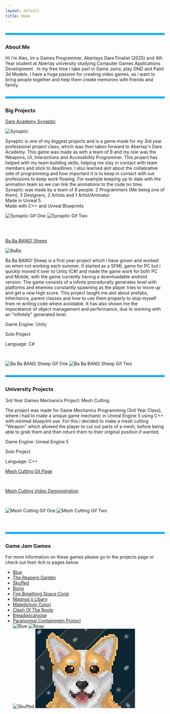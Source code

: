 ```yaml
---
layout: default
title: Home
---
```


<hr style="all: unset; display: block; height: 6px; background-color: #00aaff; margin: 2em 0;">

### About Me
Hi i'm Alex, Im a Games Programmer, Abertays Dare Finalist (2025) and 4th Year student at Abertay university studying Computer Games Applications Development . In my free time i take part in Game Jams, play DND and Paint 3d Models. I have a huge passion for creating video games, as i want to bring people together and help them create memories with friends and family. 

<hr style="all: unset; display: block; height: 6px; background-color: #00aaff; margin: 2em 0;">



### Big Projects
 [Dare Academy Synaptic](https://bonny-bandits.itch.io/synaptic)
  <br/>
   
   <img width="315" height="250" alt="Synaptic" src="https://github.com/user-attachments/assets/a12b8fc3-fe75-453e-8ef8-0454fba62356" />
  
  <br/>
   
   Synaptic is one of my biggest projects and is a game made for my 3rd year professional project class, which was then taken forward to Abertay's Dare Academy. This game was made as with a team of 8 and my role was the Weapons, UI, Interactions and Accesability Programmer. This project has helped with my team building skills, helping me stay in contact with team members and stick to deadlines. I also learned alot about the collabrative side of programming and how important it is to keep in contact with out professions to keep work flowing. For example keeping up to date with the animation team so we can link the animations to the code on time.
  <br/>
   Synaptic was made by a team of 8 people: 2 Programmers (Me being one of them), 3 Designers, 2 Artists and 1 Artist/Animator
  <br/> 
   Made in Unreal 5
  <br/> 
   Made with C++ and Unreal Blueprints
  <br/>
   
   ![Synaptic Gif One](Assets/SynapticOne.gif) ![Synaptic Gif Two](Assets/SynapticTwo.gif)

  <br/>
  <br/>
   
 
 [Ba Ba BANG! Sheep](https://alex-onions.itch.io/ba-ba-bang-sheep)

  <img width="315" height="250" alt="BaBa" src="https://github.com/user-attachments/assets/c6ad0947-6c5b-4b3f-bbf7-5a3c4aef396c" />

  <br/>
  
   Ba Ba BANG! Sheep is a first year project which i have grown and worked on when not working each summer. It started as a SFML game for PC but i quickly moved it over to Unity (C#) and made the game work for both PC and Mobile, with the game currently having a downloadable android version. The game consists of a infinte procedurally generates level with platforms and enemies constantly spawning as the player tries to move up and get a new high score. This project taught me alot about prefabs, inheritance, parent classes and how to use them properly to stop myself from re writing code where avoidable. It has also shown me the imporatance of object management and performance, due to working with an "infintely" generated level.
  <br/>
   
   Game Engine: Unity
  <br/>
   
   Solo Project
  <br/>
   
   Language: C#
  <br/>
   
<br/>

![Ba Ba BANG Sheep Gif One](Assets/BangOne.gif)
![Ba Ba BANG Sheep Gif Two](Assets/BangTwo.gif)
<br/>

<hr style="all: unset; display: block; height: 6px; background-color: #00aaff; margin: 2em 0;">
  
### University Projects


 3rd Year Games Mechanics Project: Mesh Cutting
  <br/>
 
   The project was made for Game Mechanics Programming (3rd Year Class), where i had to make a unique game mechanic in Unreal Engine 5 using C++ with minimal blueprint use. For this i decided to make a mesh cutting "Weapon" which allowed the player to cut out parts of a mesh, before being able to grab them and then return them to their original position if wanted.
  <br/>
   
   Game Engine: Unreal Engine 5
  <br/>
   
  Solo Project
  <br/>
   
   Language: C++
  <br/>
   
   [Mesh Cutting Git Page](https://github.com/AONIEX/MeshCuttingWORKING)

  <br/>
   
   [Mesh Cutting Video Demonstration](https://www.youtube.com/watch?v=rBjXFgnGRYU)

  <br/>
   
   ![Mesh Cutting Gif One](Assets/MeshCuttingOne.gif) ![Mesh Cutting Gif Two](Assets/MeshCuttingTwo.gif)

  <br/>
   

<hr style="all: unset; display: block; height: 6px; background-color: #00aaff; margin: 2em 0;">

### Game Jam Games
For more information on these games please go to the projects page or check out their itch.io pages below
- [Blue](https://alex-onions.itch.io/blue)
- [The Reapers Garden](https://alex-onions.itch.io/the-reapers-garden)
- [Skuffed](https://alex-onions.itch.io/skuffed)
- [Bong](https://alex-onions.itch.io/bong)
- [Fire Breathing Space Corgi](https://alex-onions.itch.io/fire-breathing-space-corgi)
- [Magnus's Libary](https://alex-onions.itch.io/magnuss-libary)
- [Maledictum Colori](https://alex-onions.itch.io/maledictum-colori)
- [Clash Of The Roots](https://alex-onions.itch.io/clash-of-the-roots)
- [Breadpocalypse](https://park66.itch.io/brotc)
- [Paranormal Containmetn Protocl](https://park66.itch.io/paraconpro)
  <br/> <img width="315" height="250" alt="Blue" src="https://github.com/user-attachments/assets/0e8de0a7-45ea-4af8-afe3-82b733398430" /> <img width="315" height="250" alt="Reap" src="https://github.com/user-attachments/assets/b0b8752e-ca1d-40f0-bad4-d977ccefe3e4" />   <br/> <img width="315" height="250" alt="Skuffed" src="https://github.com/user-attachments/assets/6a611d58-fec7-4d5f-9831-1fe0a31d31ba" /> ![Fire Breathing Space Corgi](Assets/Corgi.png)
